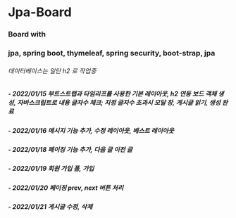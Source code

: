 # Jpa-Board

### Board with 
### jpa, spring boot, thymeleaf, spring security, boot-strap, jpa
###### 데이터베이스는 일단 h2 로 작업중
##### - 2022/01/15 부트스트랩과 타임리프를 사용한 기본 레이아웃, h2 연동 보드 객체 생성, 자바스크립트로 내용 글자수 체크; 지정 글자수 초과시 모달 창, 게시글 읽기, 생성 완료
##### - 2022/01/16 메시지 기능 추가, 수정 레이아웃, 베스트 레이아웃
##### - 2022/01/18 페이징 기능 추가, 다음 글 이전 글
##### - 2022/01/19 회원 가입 폼, 가입
##### - 2022/01/20 페이징 prev, next 버튼 처리
##### - 2022/01/21 게시글 수정, 삭제
